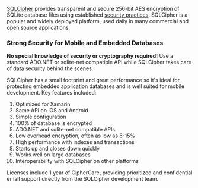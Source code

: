 [SQLCipher](https://www.zetetic.net/sqlcipher/) provides transparent and secure 256-bit AES encryption of SQLite database files using established [security practices](https://www.zetetic.net/sqlcipher/design/). SQLCipher is a popular and widely deployed platform, used daily in many commercial and open source applications.

### Strong Security for Mobile and Embedded Databases

**No special knowledge of security or cryptography required!** Use a standard ADO.NET or sqlite-net compatible API while SQLCipher takes care of data security behind the scenes.

SQLCipher has a small footprint and great performance so it's ideal for protecting embedded application databases and is well suited for mobile development. Key features included:

1. Optimized for Xamarin
2. Same API on iOS and Android
3. Simple configuration
4. 100% of database is encrypted
5. ADO.NET and sqlite-net compatible APIs
6. Low overhead encryption, often as low as 5-15%
7. High performance with indexes and transactions
8. Starts up and closes down quickly
9. Works well on large databases
10. Interoperability with SQLCipher on other platforms

Licenses include 1 year of CipherCare, providing prioritized and confidential email support directly from the SQLCipher development team.
